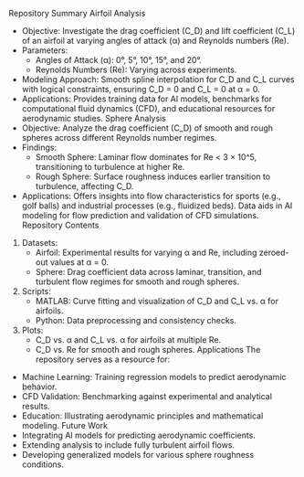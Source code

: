 Repository Summary
Airfoil Analysis
- Objective: Investigate the drag coefficient (C_D) and lift coefficient (C_L) of an airfoil at varying angles of attack (α) and Reynolds numbers (Re).
- Parameters:
  - Angles of Attack (α): 0°, 5°, 10°, 15°, and 20°.
  - Reynolds Numbers (Re): Varying across experiments.
- Modeling Approach: Smooth spline interpolation for C_D and C_L curves with logical constraints, ensuring C_D = 0 and C_L = 0 at α = 0.
- Applications: Provides training data for AI models, benchmarks for computational fluid dynamics (CFD), and educational resources for aerodynamic studies.
Sphere Analysis
- Objective: Analyze the drag coefficient (C_D) of smooth and rough spheres across different Reynolds number regimes.
- Findings:
  - Smooth Sphere: Laminar flow dominates for Re < 3 × 10^5, transitioning to turbulence at higher Re.
  - Rough Sphere: Surface roughness induces earlier transition to turbulence, affecting C_D.
- Applications: Offers insights into flow characteristics for sports (e.g., golf balls) and industrial processes (e.g., fluidized beds). Data aids in AI modeling for flow prediction and validation of CFD simulations.
Repository Contents
1. Datasets:
   - Airfoil: Experimental results for varying α and Re, including zeroed-out values at α = 0.
   - Sphere: Drag coefficient data across laminar, transition, and turbulent flow regimes for smooth and rough spheres.
2. Scripts:
   - MATLAB: Curve fitting and visualization of C_D and C_L vs. α for airfoils.
   - Python: Data preprocessing and consistency checks.
3. Plots:
   - C_D vs. α and C_L vs. α for airfoils at multiple Re.
   - C_D vs. Re for smooth and rough spheres.
Applications
The repository serves as a resource for:
- Machine Learning: Training regression models to predict aerodynamic behavior.
- CFD Validation: Benchmarking against experimental and analytical results.
- Education: Illustrating aerodynamic principles and mathematical modeling.
Future Work
- Integrating AI models for predicting aerodynamic coefficients.
- Extending analysis to include fully turbulent airfoil flows.
- Developing generalized models for various sphere roughness conditions.
